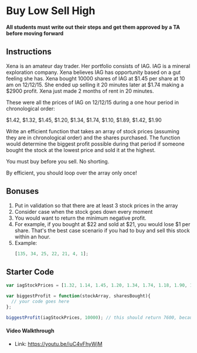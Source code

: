# Buy Low Sell High

**All students must write out their steps and get them approved by a TA before moving forward**

## Instructions

Xena is an amateur day trader. Her portfolio consists of IAG. IAG is a mineral exploration company. Xena believes IAG has opportunity based on a gut feeling she has. Xena bought 10000 shares of IAG at $1.45 per share at 10 am on 12/12/15. She ended up selling it 20 minutes later at $1.74 making a $2900 profit. Xena just made 2 months of rent in 20 minutes.

These were all the prices of IAG on 12/12/15 during a one hour period in chronological order:

$1.42, $1.32, $1.45, $1.20, $1.34, $1.74, $1.10, $1.89, $1.42, $1.90

Write an efficient function that takes an array of stock prices (assuming they are in chronological order) and the shares purchased. The function would determine the biggest profit possible during that period if someone bought the stock at the lowest price and sold it at the highest.

You must buy before you sell. No shorting.

By efficient, you should loop over the array only once!

## Bonuses

1. Put in validation so that there are at least 3 stock prices in the array
2. Consider case when the stock goes down every moment
3. You would want to return the minimum negative profit.
4. For example, if you bought at $22 and sold at $21, you would lose $1 per share. That's the best case scenario if you had to buy and sell this stock within an hour.
5. Example:
   ```javascript
   [135, 34, 25, 22, 21, 4, 1];
   ```

## Starter Code

```javascript
var iagStockPrices = [1.32, 1.14, 1.45, 1.20, 1.34, 1.74, 1.18, 1.90, 1.1];

var biggestProfit = function(stockArray, sharesBought){
  // your code goes here
};

biggestProfit(iagStockPrices, 10000); // this should return 7600, because you could have bought it at 1.14 per share and then sold it at 1.90 per share. 1.90 - 1.14 = 0.76. 0.76 * 10000 is 7600.
```

#### Video Walkthrough

* Link: <https://youtu.be/iuC4vFhyWjM>
